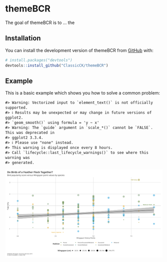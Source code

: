 
<!-- README.md is generated from README.Rmd. Please edit that file -->

# themeBCR

<!-- badges: start -->
<!-- badges: end -->

The goal of themeBCR is to … the

## Installation

You can install the development version of themeBCR from
[GitHub](https://github.com/) with:

``` r
# install.packages("devtools")
devtools::install_github("ClassicCK/themeBCR")
```

## Example

This is a basic example which shows you how to solve a common problem:

    #> Warning: Vectorized input to `element_text()` is not officially supported.
    #> ℹ Results may be unexpected or may change in future versions of ggplot2.
    #> `geom_smooth()` using formula = 'y ~ x'
    #> Warning: The `guide` argument in `scale_*()` cannot be `FALSE`. This was deprecated in
    #> ggplot2 3.3.4.
    #> ℹ Please use "none" instead.
    #> This warning is displayed once every 8 hours.
    #> Call `lifecycle::last_lifecycle_warnings()` to see where this warning was
    #> generated.

![](wingspan_example.svg)

